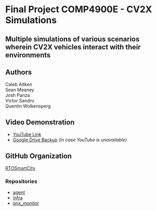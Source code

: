 # Final Project COMP4900E - CV2X Simulations

## Multiple simulations of various scenarios wherein CV2X vehicles interact with their environments

## Authors
Caleb Aitken  
Sean Meaney  
Josh Panza  
Victor Sandru  
Quentin Wolkensperg  

## Video Demonstration
- [YouTube Link](https://youtu.be/6dw4thtyr7U)  
- [Google Drive Backup](https://drive.google.com/file/d/1wuyCGyXFUhhHAYrA2OBmtW-N5b7J6vOx/view?usp=sharing) *(in case YouTube is unavailable)*

## GitHub Organization
[RTOSmartCity](https://github.com/RTOSmartCity)

### Repositories
- [agent](https://github.com/RTOSmartCity/agent)  
- [infra](https://github.com/RTOSmartCity/infra)  
- [qnx_monitor](https://github.com/RTOSmartCity/qnx_monitor)

